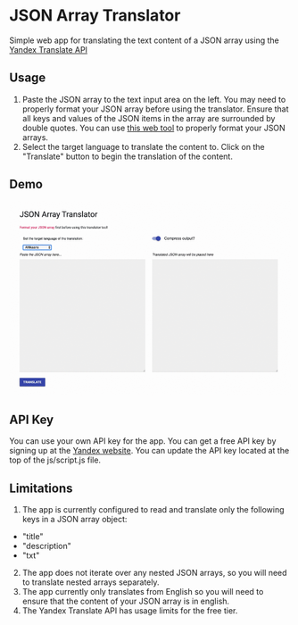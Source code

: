 # JSON Array Translator
Simple web app for translating the text content of a JSON array using the [Yandex Translate API](https://tech.yandex.com/translate/)

## Usage

1. Paste the JSON array to the text input area on the left. You may need to properly format your JSON array before using the translator. Ensure that all keys and values of the JSON items in the array are surrounded by double quotes. You can use [this web tool](https://jsonformatter.curiousconcept.com/) to properly format your JSON arrays.
2. Select the target language to translate the content to. Click on the "Translate" button to begin the translation of the content.

## Demo

![json_array_translator_demo](json_array_translator_demo.gif)

## API Key
You can use your own API key for the app. You can get a free API key by signing up at the [Yandex website](https://tech.yandex.com/translate/). You can update the API key located at the top of the js/script.js file.

## Limitations
1. The app is currently configured to read and translate only the following keys in a JSON array object:

- "title"
- "description"
- "txt"

2. The app does not iterate over any nested JSON arrays, so you will need to translate nested arrays separately.
3. The app currently only translates from English so you will need to ensure that the content of your JSON array is in english.
4. The Yandex Translate API has usage limits for the free tier.
